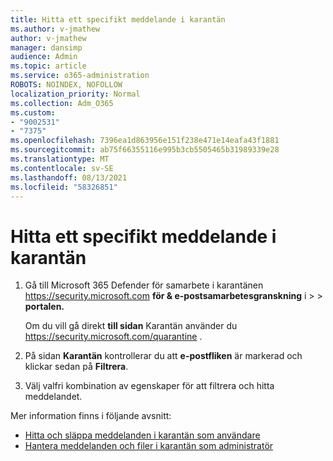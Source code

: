 ```yaml
---
title: Hitta ett specifikt meddelande i karantän
ms.author: v-jmathew
author: v-jmathew
manager: dansimp
audience: Admin
ms.topic: article
ms.service: o365-administration
ROBOTS: NOINDEX, NOFOLLOW
localization_priority: Normal
ms.collection: Adm_O365
ms.custom:
- "9002531"
- "7375"
ms.openlocfilehash: 7396ea1d863956e151f238e471e14eafa43f1881
ms.sourcegitcommit: ab75f66355116e995b3cb5505465b31989339e28
ms.translationtype: MT
ms.contentlocale: sv-SE
ms.lasthandoff: 08/13/2021
ms.locfileid: "58326851"
---
```

# <a name="find-a-specific-quarantined-message"></a>Hitta ett specifikt meddelande i karantän

1. Gå till Microsoft 365 Defender för samarbete i karantänen <https://security.microsoft.com> **för & e-postsamarbetesgranskning** i \>  \> **portalen.**

   Om du vill gå direkt **till sidan** Karantän använder du <https://security.microsoft.com/quarantine> .

2. På sidan **Karantän** kontrollerar du att **e-postfliken** är markerad och klickar sedan på **Filtrera**.
3. Välj valfri kombination av egenskaper för att filtrera och hitta meddelandet.

Mer information finns i följande avsnitt:

- [Hitta och släppa meddelanden i karantän som användare](https://docs.microsoft.com/microsoft-365/security/office-365-security/find-and-release-quarantined-messages-as-a-user)
- [Hantera meddelanden och filer i karantän som administratör](https://docs.microsoft.com/microsoft-365/security/office-365-security/manage-quarantined-messages-and-files)
